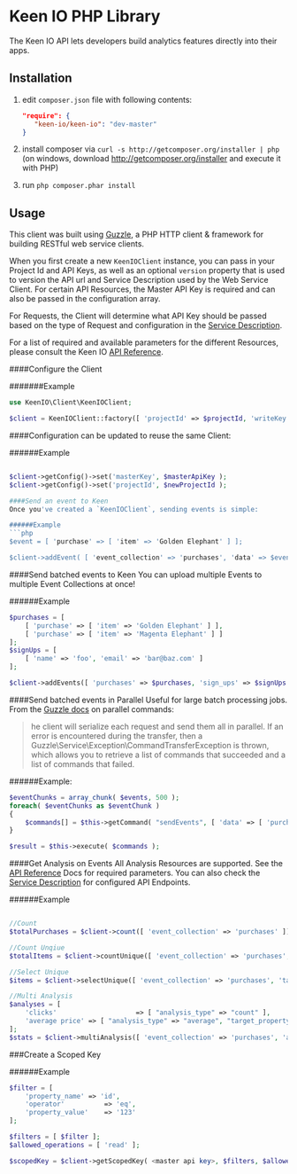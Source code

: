 Keen IO PHP Library
===================
The Keen IO API lets developers build analytics features directly into their apps.

Installation
------------
  1. edit `composer.json` file with following contents:

     ```json
     "require": {
        "keen-io/keen-io": "dev-master"
     }
     ```
  2. install composer via `curl -s http://getcomposer.org/installer | php` (on windows, download
     http://getcomposer.org/installer and execute it with PHP)
  3. run `php composer.phar install`

Usage
---

This client was built using [Guzzle](http://guzzlephp.org/), a PHP HTTP client & framework for building RESTful web service clients.

When you first create a new `KeenIOClient` instance, you can pass in your Project Id and API Keys, as well as an optional `version`
property that is used to version the API url and Service Description used by the Web Service Client.  For certain API Resources, the Master API Key is required and can also be passed in the configuration array.  

For Requests, the Client will determine what API Key should be passed based on the type of Request and configuration in the
[Service Description](/src/Resources/config/keen-io-3_0.json).

For a list of required and available parameters for the different Resources, please consult the Keen IO 
[API Reference](https://keen.io/docs/api/reference/).


####Configure the Client

#######Example
```php
use KeenIO\Client\KeenIOClient;

$client = KeenIOClient::factory([ 'projectId' => $projectId, 'writeKey' => $writeKey, 'readKey' => $readKey ]);

```

####Configuration can be updated to reuse the same Client:

######Example
```php

$client->getConfig()->set('masterKey', $masterApiKey );
$client->getConfig()->set('projectId', $newProjectId );

####Send an event to Keen
Once you've created a `KeenIOClient`, sending events is simple:

######Example
```php
$event = [ 'purchase' => [ 'item' => 'Golden Elephant' ] ];

$client->addEvent( [ 'event_collection' => 'purchases', 'data' => $event ] );
```

####Send batched events to Keen
You can upload multiple Events to multiple Event Collections at once!

######Example
```php
$purchases = [
	[ 'purchase' => [ 'item' => 'Golden Elephant' ] ],
	[ 'purchase' => [ 'item' => 'Magenta Elephant' ] ]
];
$signUps = [
	[ 'name' => 'foo', 'email' => 'bar@baz.com' ]
];

$client->addEvents([ 'purchases' => $purchases, 'sign_ups' => $signUps ]); 
```

####Send batched events in Parallel
Useful for large batch processing jobs.  From the [Guzzle docs](http://guzzlephp.org/webservice-client/webservice-client.html#executing-commands-in-parallel) on parallel commands:
> he client will serialize each request and send them all in parallel. If an error is encountered during the transfer, then a Guzzle\Service\Exception\CommandTransferException is thrown, which allows you to retrieve a list of commands that succeeded and a list of commands that failed.

######Example:
```php
$eventChunks = array_chunk( $events, 500 );
foreach( $eventChunks as $eventChunk )
{
	$commands[] = $this->getCommand( "sendEvents", [ 'data' => [ 'purchases' => $eventChunk ] ] );
}

$result = $this->execute( $commands );
```

####Get Analysis on Events
All Analysis Resources are supported.  See the [API Reference](https://keen.io/docs/api/reference/) Docs for required parameters.
You can also check the [Service Description](/src/Resources/config/keen-io-3_0.json) for configured API Endpoints.

######Example
```php

//Count
$totalPurchases = $client->count([ 'event_collection' => 'purchases' ]);

//Count Unqiue
$totalItems = $client->countUnique([ 'event_collection' => 'purchases', 'target_property' => 'purchase.item' ]);

//Select Unique
$items = $client->selectUnique([ 'event_collection' => 'purchases', 'target_property' => 'purchase.item' ]);

//Multi Analysis
$analyses = [
	'clicks'					=> [ "analysis_type" => "count" ],
	'average price'	=> [ "analysis_type" => "average", "target_property" => "purchase.price" ]
];
$stats = $client->multiAnalysis([ 'event_collection' => 'purchases', 'analyses' => $analyses ]);
```

###Create a Scoped Key

######Example
```php
$filter = [
	'property_name'	=> 'id', 
	'operator'			=> 'eq', 
	'property_value'	=> '123'
];

$filters = [ $filter ];
$allowed_operations = [ 'read' ];

$scopedKey = $client->getScopedKey( <master api key>, $filters, $allowed_operations );
```

